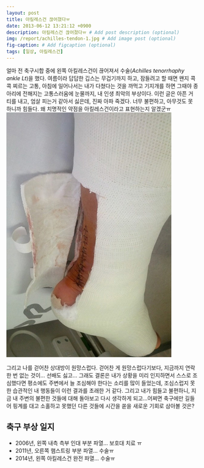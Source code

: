 ```yaml
---
layout: post
title: 아킬레스건 끊어졌다ㅠ
date: 2013-06-12 13:21:12 +0900
description: 아킬레스건 끊어졌다ㅠ # Add post description (optional)
img: /report/achilles-tendon-1.jpg # Add image post (optional)
fig-caption: # Add figcaption (optional)
tags: [일상, 아킬레스건]
---
```


얼마 전 축구시합 중에 왼쪽 아킬레스건이 끊어져서 수술(_Achilles tenorrhaphy ankle Lt_)을 했다. 여름이라 답답한 깁스는 무겁기까지 하고, 잠들려고 할 때면 왠지 콕콕 찌르는 고통, 아침에 일어나서는 내가 다쳤다는 것을 까먹고 기지개를 하면 그때야 종아리에 전해지는 고통스러움에 눈물까지, 내 인생 최악의 부상이다. 이런 글은 아픈 거 티를 내고, 엄살 피는거 같아서 싫은데, 진짜 아파 죽겠다. 너무 불편하고, 아무것도 못 하니까 힘들다. 왜 치명적인 약점을 아킬레스건이라고 표현하는지 알겠군ㅠ
![achilles-tendon-1.jpg](/img/in-post/achilles-tendon-1.jpg)


그리고 나를 걷어찬 상대방이 원망스럽다. 걷어찬 게 원망스럽다기보다, 지금까지 연락 한 번 없는 것이… 선배도 싫고… 그래도 결론은 내가 상황을 미리 인지하면서 스스로 조심했다면 평소에도 주변에서 늘 조심해야 한다는 소리를 많이 들었는데, 조심스럽지 못한 습관적인 내 행동들이 이런 결과를 초래한 거 같다. 그리고 내가 힘들고 불편하니, 지금 내 주변의 불편한 것들에 대해 돌아보고 다시 생각하게 되고…어쩌면 축구에만 길들어 핑계를 대고 소홀하고 못했던 다른 것들에 시간을 쏟을 새로운 기회로 삼아볼 것은?

## 축구 부상 일지
- 2006년, 왼쪽 내측 측부 인대 부분 파열... 보호대 치료 ㅠ  
- 2011년, 오른쪽 햄스트링 부분 파열... 수술ㅠ  
- 2014년, 왼쪽 아킬레스건 완전 파열... 수술ㅠ